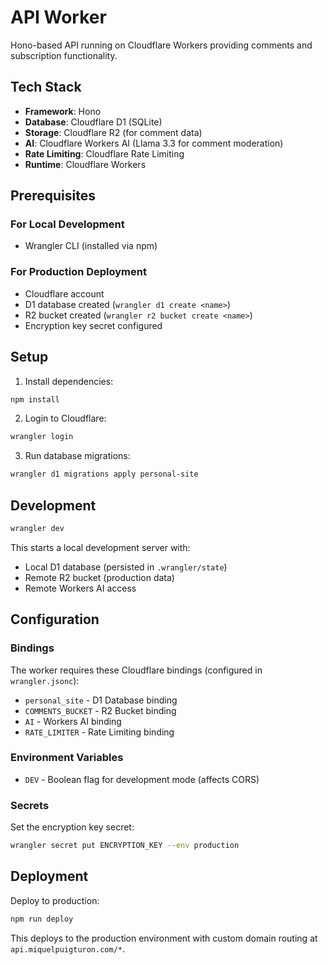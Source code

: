 # API Worker

Hono-based API running on Cloudflare Workers providing comments and subscription functionality.

## Tech Stack

- **Framework**: Hono
- **Database**: Cloudflare D1 (SQLite)
- **Storage**: Cloudflare R2 (for comment data)
- **AI**: Cloudflare Workers AI (Llama 3.3 for comment moderation)
- **Rate Limiting**: Cloudflare Rate Limiting
- **Runtime**: Cloudflare Workers

## Prerequisites

### For Local Development
- Wrangler CLI (installed via npm)

### For Production Deployment
- Cloudflare account
- D1 database created (`wrangler d1 create <name>`)
- R2 bucket created (`wrangler r2 bucket create <name>`)
- Encryption key secret configured

## Setup

1. Install dependencies:
```bash
npm install
```

2. Login to Cloudflare:
```bash
wrangler login
```

3. Run database migrations:
```bash
wrangler d1 migrations apply personal-site
```

## Development

```bash
wrangler dev
```

This starts a local development server with:
- Local D1 database (persisted in `.wrangler/state`)
- Remote R2 bucket (production data)
- Remote Workers AI access

## Configuration

### Bindings

The worker requires these Cloudflare bindings (configured in `wrangler.jsonc`):

- `personal_site` - D1 Database binding
- `COMMENTS_BUCKET` - R2 Bucket binding
- `AI` - Workers AI binding
- `RATE_LIMITER` - Rate Limiting binding

### Environment Variables

- `DEV` - Boolean flag for development mode (affects CORS)

### Secrets

Set the encryption key secret:
```bash
wrangler secret put ENCRYPTION_KEY --env production
```

## Deployment

Deploy to production:
```bash
npm run deploy
```

This deploys to the production environment with custom domain routing at `api.miquelpuigturon.com/*`.